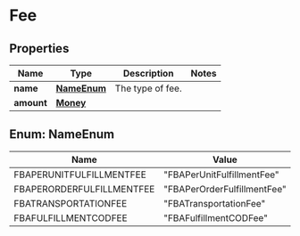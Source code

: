 # Fee

## Properties
Name | Type | Description | Notes
------------ | ------------- | ------------- | -------------
**name** | [**NameEnum**](#NameEnum) | The type of fee. | 
**amount** | [**Money**](Money.md) |  | 

<a name="NameEnum"></a>
## Enum: NameEnum
Name | Value
---- | -----
FBAPERUNITFULFILLMENTFEE | &quot;FBAPerUnitFulfillmentFee&quot;
FBAPERORDERFULFILLMENTFEE | &quot;FBAPerOrderFulfillmentFee&quot;
FBATRANSPORTATIONFEE | &quot;FBATransportationFee&quot;
FBAFULFILLMENTCODFEE | &quot;FBAFulfillmentCODFee&quot;
